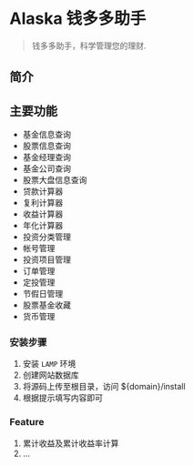 # Alaska 钱多多助手

> 钱多多助手，科学管理您的理财.

## 简介



## 主要功能
- 基金信息查询 
- 股票信息查询 
- 基金经理查询
- 基金公司查询
- 股票大盘信息查询
- 贷款计算器
- 复利计算器
- 收益计算器
- 年化计算器
- 投资分类管理
- 帐号管理
- 投资项目管理
- 订单管理
- 定投管理
- 节假日管理
- 股票基金收藏
- 货币管理

### 安装步骤

1. 安装 `LAMP` 环境
2. 创建网站数据库
3. 将源码上传至根目录，访问 ${domain}/install
4. 根据提示填写内容即可

### Feature

1. 累计收益及累计收益率计算
2. ...
